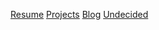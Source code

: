 [Resume](/resume.md)
[Projects](/projects.md)
[Blog](www.thecyberhound.com)
[Undecided](www.thederpweb.com)
